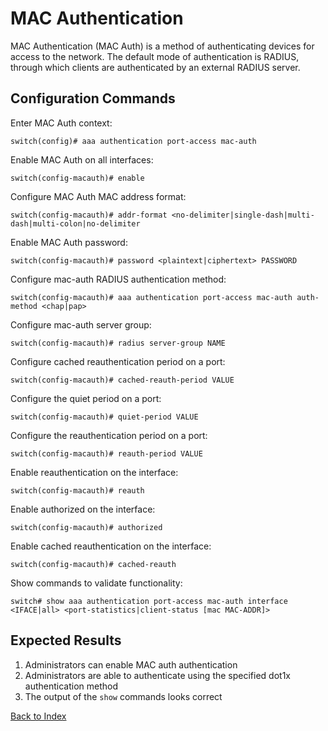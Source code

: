 # MAC Authentication

MAC Authentication (MAC Auth) is a method of authenticating devices for access to the network. The default mode of authentication is RADIUS, through which clients are authenticated by an external RADIUS server.

## Configuration Commands

Enter MAC Auth context:

```text
switch(config)# aaa authentication port-access mac-auth
```

Enable MAC Auth on all interfaces:

```text
switch(config-macauth)# enable
```

Configure MAC Auth MAC address format:

```text
switch(config-macauth)# addr-format <no-delimiter|single-dash|multi-dash|multi-colon|no-delimiter
```

Enable MAC Auth password:

```text
switch(config-macauth)# password <plaintext|ciphertext> PASSWORD
```

Configure mac-auth RADIUS authentication method:

```text
switch(config-macauth)# aaa authentication port-access mac-auth auth-method <chap|pap>
```

Configure mac-auth server group:

```text
switch(config-macauth)# radius server-group NAME
```

Configure cached reauthentication period on a port:

```text
switch(config-macauth)# cached-reauth-period VALUE
```

Configure the quiet period on a port:

```text
switch(config-macauth)# quiet-period VALUE
```

Configure the reauthentication period on a port:

```text
switch(config-macauth)# reauth-period VALUE
```

Enable reauthentication on the interface:

```text
switch(config-macauth)# reauth
```

Enable authorized on the interface:

```text
switch(config-macauth)# authorized
```

Enable cached reauthentication on the interface:

```text
switch(config-macauth)# cached-reauth
```

Show commands to validate functionality:

```text
switch# show aaa authentication port-access mac-auth interface <IFACE|all> <port-statistics|client-status [mac MAC-ADDR]>
```

## Expected Results

1. Administrators can enable MAC auth authentication
2. Administrators are able to authenticate using the specified dot1x authentication method
3. The output of the `show` commands looks correct

[Back to Index](../index.md)